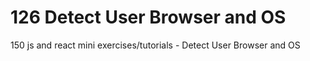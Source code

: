 # 126 Detect User Browser and OS
 150 js and react mini exercises/tutorials - Detect User Browser and OS
